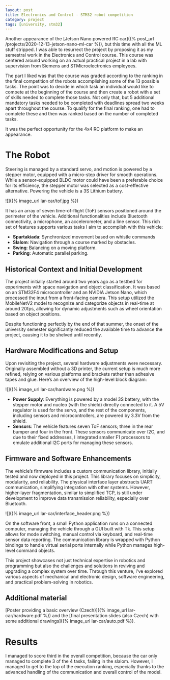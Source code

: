 ```yaml
---
layout: post
title: Electronics and Control - STM32 robot competition
category: project
tags: [university, stm32]
---
```


Another appearance of the [Jetson Nano powered RC car]({% post_url /projects/2020-12-13-jetson-nano-ml-car %}), but this time with all the ML stuff stripped. I was able to resurrect the project by proposing it as my semestral work in the Electronics and Control course. This course was centered around working on an actual practical project in a lab with supervision from Siemens and STMicroelectronics employees.

The part I liked was that the course was graded according to the ranking in the final competition of the robots accomplishing some of the 13 possible tasks. The point was to decide in which task an individual would like to compete at the beginning of the course and then create a robot with a set of skills needed to complete those tasks. Not only that, but 5 additional mandatory tasks needed to be completed with deadlines spread two weeks apart throughout the course. To qualify for the final ranking, one had to complete these and then was ranked based on the number of completed tasks.

It was the perfect opportunity for the 4x4 RC platform to make an appearance.

# The Robot

Steering is managed by a standard servo, and motion is powered by a stepper motor, equipped with a micro-step driver for smooth operations. While a sensor-equipped BLDC motor could have been a preferable choice for its efficiency, the stepper motor was selected as a cost-effective alternative. Powering the vehicle is a 3S Lithium battery.

![]({% image_url lar-car/tof.jpg %})

It has an array of seven time-of-flight (ToF) sensors positioned around the perimeter of the vehicle. Additional functionalities include Bluetooth connectivity, a microphone, an accelerometer, and a line sensor. This rich set of features supports various tasks I aim to accomplish with this vehicle:

- **Spartakiada**: Synchronized movement based on whistle commands
- **Slalom**: Navigation through a course marked by obstacles.
- **Swing**: Balancing on a moving platform.
- **Parking**: Automatic parallel parking.

## Historical Context and Initial Development

The project initially started around two years ago as a testbed for experiments with space navigation and object classification. It was based on an STM32F4 microcontroller and an NVIDIA Jetson Nano, which processed the input from a front-facing camera. This setup utilized the MobileNetV2 model to recognize and categorize objects in real-time at around 20fps, allowing for dynamic adjustments such as wheel orientation based on object positions.

Despite functioning perfectly by the end of that summer, the onset of the university semester significantly reduced the available time to advance the project, causing it to be shelved until recently.

## Hardware Modifications and Setup

Upon revisiting the project, several hardware adjustments were necessary. Originally assembled without a 3D printer, the current setup is much more refined, relying on various platforms and brackets rather than adhesive tapes and glue. Here’s an overview of the high-level block diagram:

![]({% image_url lar-car/hardware.png %})

- **Power Supply**: Everything is powered by a model 3S battery, with the stepper motor and nucleo (with the shield) directly connected to it. A 5V regulator is used for the servo, and the rest of the components, including sensors and microcontrollers, are powered by 3.3V from the shield.
- **Sensors**: The vehicle features seven ToF sensors; three in the rear bumper and four in the front. These sensors communicate over I2C, and due to their fixed addresses, I integrated smaller F1 processors to emulate additional I2C ports for managing these sensors.

## Firmware and Software Enhancements

The vehicle’s firmware includes a custom communication library, initially tested and now deployed in this project. This library focuses on simplicity, modularity, and reliability. The physical interface layer abstracts UART communication, simplifying integration with other systems. However, higher-layer fragmentation, similar to simplified TCP, is still under development to improve data transmission reliability, especially over Bluetooth.

![]({% image_url lar-car/interface_header.png %})

On the software front, a small Python application runs on a connected computer, managing the vehicle through a GUI built with Tk. This setup allows for mode switching, manual control via keyboard, and real-time sensor data reporting. The communication library is wrapped with Python bindings to handle virtual serial ports internally while Python manages high-level command objects.

This project showcases not just technical expertise in robotics and programming but also the challenges and solutions in reviving and upgrading a complex system over time. Through this venture, I've explored various aspects of mechanical and electronic design, software engineering, and practical problem-solving in robotics.


## Additional material

[Poster providing a basic overview (Czech)]({% image_url lar-car/hardware.pdf %}) and the [final presentation slides (also Czech) with some additional drawings]({% image_url lar-car/auto.pdf %}).


# Results

I managed to score third in the overall competition, because the car only managed to complete 3 of the 4 tasks, failing in the slalom. However, I managed to get to the top of the execution ranking, especially thanks to the advanced handling of the communication and overall control of the model.

